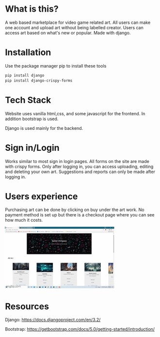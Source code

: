 # What is this?

A web based marketplace for video game related art. 
All users can make one account and upload art without being labelled creator. 
Users can access art based on what's new or popular. Made with django.

# Installation

Use the package manager pip to install these tools
```bash
pip install django
pip install django-crispy-forms
```
# Tech Stack
Website uses vanilla html,css, and some javascript for the frontend. In addition bootstrap is used.

Django is used mainly for the backend.

# Sign in/Login 
Works similar to most sign in login pages. All forms on the site are made with crispy forms.
Only after logging in, you can access uploading, editing and deleting your own art. 
Suggestions and reports can only be made after logging in.

# Users experience
Purchasing art can be done by clicking on buy under the art work. No payment method is set up but there is a checkout page where you can see how much it costs.

![Users Experience](/readmeAssets/5gtwa0.gif)

# Resources
Django: https://docs.djangoproject.com/en/3.2/

Bootstrap: https://getbootstrap.com/docs/5.0/getting-started/introduction/